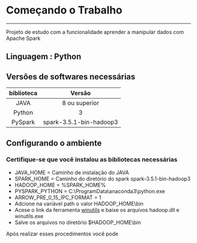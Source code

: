 # Começando o Trabalho

---

Projeto de estudo com a funcionalidade aprender a manipular dados com Apache Spark

## Linguagem : Python

## Versões de softwares necessárias

|**biblioteca**|**Versão**|
|:--:|:--:|
|JAVA|8 ou superior|
|Python| 3|
|PySpark|spark-3.5.1-bin-hadoop3|

## Configurando o ambiente

### Certifique-se que você instalou as bibliotecas necessárias

- JAVA_HOME = Caminho de instalação do JAVA
- SPARK_HOME  = Caminho do diretório do spark spark-3.5.1-bin-hadoop3
- HADOOP_HOME = %SPARK_HOME%
- PYSPARK_PYTHON = C:\ProgramData\anaconda3\python.exe
- ARROW_PRE_0_15_IPC_FORMAT = 1
- Adcione na variável path o valor HADOOP_HOME\bin
- Acese o link da ferramenta  [winutils](https://github.com/steveloughran/winutils/tree/master/hadoop-3.0.0/bin) e baixe os arquivos hadoop.dll e winutils.exe
- Salve os arquivos no diretório $HADOOP_HOME\bin

Após realizar esses procedimentos você pode
